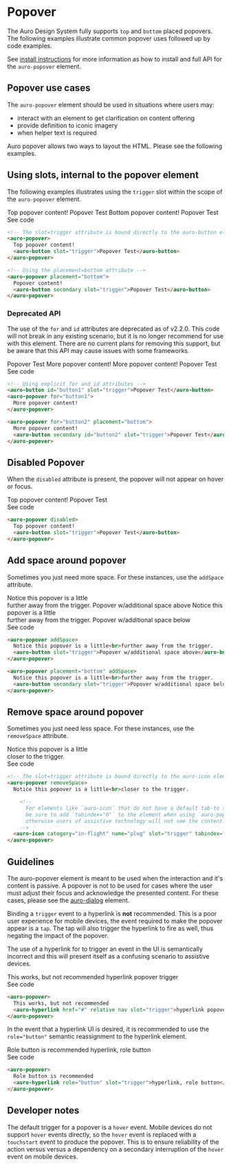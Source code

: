 # Popover

The Auro Design System fully supports `top` and `bottom` placed popovers. The following examples illustrate common popover uses followed up by code examples.

See [install instructions](https://auro.alaskaair.com/components/auro/popover/install) for more information as how to install and full API for the `auro-popover` element.

## Popover use cases

The `auro-popover` element should be used in situations where users may:

* interact with an element to get clarification on content offering
* provide definition to iconic imagery
* when helper text is required

Auro popover allows two ways to layout the HTML. Please see the following examples.

## Using slots, internal to the popover element

The following examples illustrates using the `trigger` slot within the scope of the `auro-popover` element.

<div class="exampleWrapper">
  <auro-popover>
    Top popover content!
    <auro-button slot="trigger">Popover Test</auro-button>
  </auro-popover>

  <auro-popover placement="bottom">
    Bottom popover content!
    <auro-button secondary slot="trigger">Popover Test</auro-button>
  </auro-popover>
</div>

<auro-accordion lowProfile justifyRight>
  <span slot="trigger">See code</span>

```html
<!-- The slot=trigger attribute is bound directly to the auro-button element  -->
<auro-popover>
  Top popover content!
  <auro-button slot="trigger">Popover Test</auro-button>
</auro-popover>

<!-- Using the placement=bottom attribute -->
<auro-popover placement="bottom">
  Popover content!
  <auro-button secondary slot="trigger">Popover Test</auro-button>
</auro-popover>
```
</auro-accordion>

### Deprecated API

The use of the `for` and `id` attributes are deprecated as of v2.2.0. This code will not break in any existing scenario, but it is no longer recommend for use with this element. There are no current plans for removing this support, but be aware that this API may cause issues with some frameworks.

<div class="exampleWrapper">
  <auro-button id="button1" slot="trigger">Popover Test</auro-button>
  <auro-popover for="button1">
    More popover content!
  </auro-popover>

  <auro-popover for="button2" placement="bottom">
    More popover content!
    <auro-button secondary id="button2" slot="trigger">Popover Test</auro-button>
  </auro-popover>
</div>

<auro-accordion lowProfile justifyRight>
  <span slot="trigger">See code</span>

```html
<!-- Using explicit for and id attributes -->
<auro-button id="button1" slot="trigger">Popover Test</auro-button>
<auro-popover for="button1">
  More popover content!
</auro-popover>

<auro-popover for="button2" placement="bottom">
  More popover content!
  <auro-button secondary id="button2" slot="trigger">Popover Test</auro-button>
</auro-popover>
```
</auro-accordion>

## Disabled Popover

When the `disabled` attribute is present, the popover will not appear on hover or focus.

<div class="exampleWrapper">
  <auro-popover disabled>
    Top popover content!
    <auro-button slot="trigger">Popover Test</auro-button>
  </auro-popover>
</div>

<auro-accordion lowProfile justifyRight>
  <span slot="trigger">See code</span>

```html
<auro-popover disabled>
  Top popover content!
  <auro-button slot="trigger">Popover Test</auro-button>
</auro-popover>
```
</auro-accordion>

## Add space around popover

Sometimes you just need more space. For these instances, use the `addSpace` attribute.

<div class="exampleWrapper">
  <auro-popover addSpace>
    Notice this popover is a little<br>further away from the trigger.
    <auro-button slot="trigger">Popover w/additional space above</auro-button>
  </auro-popover>

  <auro-popover placement="bottom" addSpace>
    Notice this popover is a little<br>further away from the trigger.
    <auro-button secondary slot="trigger">Popover w/additional space below</auro-button>
  </auro-popover>
</div>

<auro-accordion lowProfile justifyRight>
  <span slot="trigger">See code</span>

```html
<auro-popover addSpace>
  Notice this popover is a little<br>further away from the trigger.
  <auro-button slot="trigger">Popover w/additional space above</auro-button>
</auro-popover>

<auro-popover placement="bottom" addSpace>
  Notice this popover is a little<br>further away from the trigger.
  <auro-button secondary slot="trigger">Popover w/additional space below</auro-button>
</auro-popover>

```
</auro-accordion>

## Remove space around popover

Sometimes you just need less space. For these instances, use the `removeSpace` attribute.

<div class="exampleWrapper">
  <!-- The slot=trigger attribute is bound directly to the auro-icon element  -->
  <auro-popover removeSpace>
    Notice this popover is a little<br>closer to the trigger.
    <auro-icon category="in-flight" name="plug" slot="trigger" tabindex="0"></auro-icon>
  </auro-popover>
</div>

<auro-accordion lowProfile justifyRight>
  <span slot="trigger">See code</span>

```html
<!-- The slot=trigger attribute is bound directly to the auro-icon element  -->
<auro-popover removeSpace>
  Notice this popover is a little<br>closer to the trigger.

    <!--
      For elements like `auro-icon` that do not have a default tab-to state,
      be sure to add `tabindex="0"` to the element when using `auro-popover`
      otherwise users of assistive technology will not see the content.
    -->
  <auro-icon category="in-flight" name="plug" slot="trigger" tabindex="0"></auro-icon>
</auro-popover>
```
</auro-accordion>

## Guidelines

The auro-popover element is meant to be used when the interaction and it's content is passive. A popover is not to be used for cases where the user must adjust their focus and acknowledge the presented content. For these cases, please see the [auro-dialog](https://auro.alaskaair.com/components/auro/dialog) element.

Binding a `trigger` event to a hyperlink is **not** recommended. This is a poor user experience for mobile devices, the event required to make the popover appear is a `tap`. The tap will also trigger the hyperlink to fire as well, thus negating the impact of the popover.

The use of a hyperlink for to trigger an event in the UI is semantically incorrect and this will present itself as a confusing scenario to assistive devices.

<auro-alerts error noIcon>
  <div class="exampleWrapper">
    <auro-popover>
      This works, but not recommended
      <auro-hyperlink href="#" relative nav slot="trigger">hyperlink popover trigger</auro-hyperlink>
    </auro-popover>
  </div>
</auro-alerts>

<auro-accordion lowProfile justifyRight>
  <span slot="trigger">See code</span>

```html
<auro-popover>
  This works, but not recommended
  <auro-hyperlink href="#" relative nav slot="trigger">hyperlink popover trigger</auro-hyperlink>
</auro-popover>
```
</auro-accordion>

In the event that a hyperlink UI is desired, it is recommended to use the `role="button"` semantic reassignment to the hyperlink element.

<auro-alerts success noIcon>
  <div class="exampleWrapper">
    <auro-popover>
      Role button is recommended
      <auro-hyperlink role="button" slot="trigger">hyperlink, role button</auro-hyperlink>
    </auro-popover>
  </div>
</auro-alerts>

<auro-accordion lowProfile justifyRight>
  <span slot="trigger">See code</span>

```html
<auro-popover>
  Role button is recommended
  <auro-hyperlink role="button" slot="trigger">hyperlink, role button</auro-hyperlink>
</auro-popover>
```
</auro-accordion>

## Developer notes

The default trigger for a popover is a `hover` event. Mobile devices do not support `hover` events directly, so the `hover` event is replaced with a `touchstart` event to produce the popover. This is to ensure reliability of the action versus versus a dependency on a secondary interruption of the `hover` event on mobile devices.
